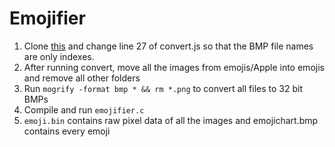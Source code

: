 # Emojifier

1. Clone [this](https://github.com/SmartBoy84/EmojiScraper) and change line 27 of convert.js so that the BMP file names are only indexes.
2. After running convert, move all the images from emojis/Apple into emojis and remove all other folders
3. Run `mogrify -format bmp * && rm *.png` to convert all files to 32 bit BMPs
4. Compile and run `emojifier.c`
5. `emoji.bin` contains raw pixel data of all the images and emojichart.bmp contains every emoji